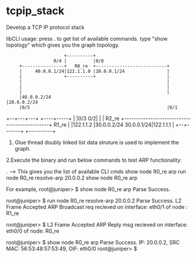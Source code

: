 # tcpip_stack
Develop a TCP IP protocol stack

libCLI usage:
press . to get list of available commands.
type "show topology" which gives you the graph topology.

                          +----------+
                      0/4 |          |0/0
         +----------------+   R0_re  +---------------------------+
         |     40.0.0.1/24|122.1.1.0 |20.0.0.1/24                |
         |                +----------+                           |
         |                                                       |
         |                                                       |
         |                                                       |
         |40.0.0.2/24                                            |20.0.0.2/24
         |0/5                                                    |0/1
  +--+---+---+                                              +----+-----+
  |          |0/3                                        0/2|          |
  |    R2_re +----------------------------------------------+    R1_re |
  |122.1.1.2 |30.0.0.2/24                        30.0.0.1/24|122.1.1.1 |
  +--+-------+                                              +----------+


1. Glue thread doubly linked list data struture is used to implement the graph.

2.Execute the binary and run below commands to test ARP functionality:

. --> This gives you the list of available CLI cmds 
show node R0_re arp
run node R0_re resolve-arp 20.0.0.2
show node R0_re arp

For example,
root@juniper> $ show node R0_re arp
Parse Success.

root@juniper> $ run node R0_re resolve-arp 20.0.0.2
Parse Success.
L2 Frame Accepted
ARP Broadcast req recieved on interface: eth0/1 of node : R1_re

root@juniper> $ L2 Frame Accepted
ARP Reply msg recieved on interface: eth0/0 of node: R0_re

root@juniper> $ show node R0_re arp
Parse Success.
IP: 20.0.0.2, SRC MAC: 56:53:48:57:53:49, OIF: eth0/0
root@juniper> $


